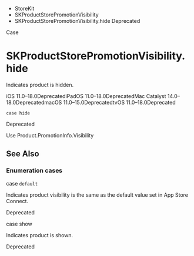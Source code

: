 

- StoreKit
- SKProductStorePromotionVisibility
-  SKProductStorePromotionVisibility.hide Deprecated

Case

# SKProductStorePromotionVisibility.hide

Indicates product is hidden.

iOS 11.0–18.0DeprecatediPadOS 11.0–18.0DeprecatedMac Catalyst 14.0–18.0DeprecatedmacOS 11.0–15.0DeprecatedtvOS 11.0–18.0Deprecated

``` source
case hide
```

Deprecated

Use Product.PromotionInfo.Visibility

## See Also

### Enumeration cases

case `default`

Indicates product visibility is the same as the default value set in App Store Connect.

Deprecated

case show

Indicates product is shown.

Deprecated

